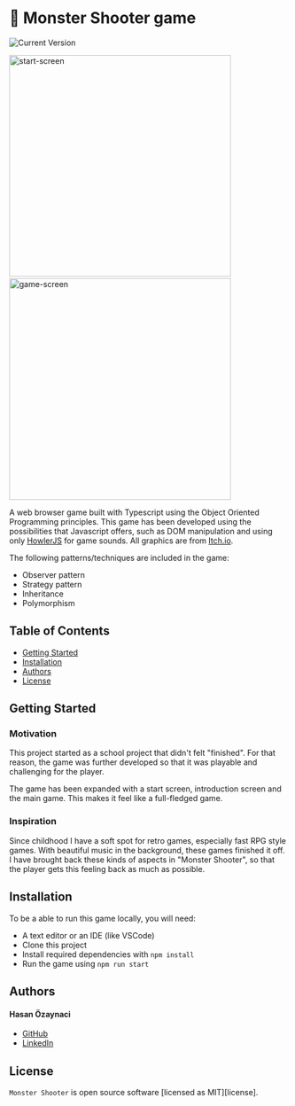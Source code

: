 # 👾 Monster Shooter game

![Current Version](https://img.shields.io/badge/version-v1.0-blue)

<img width="400" alt="start-screen" src="https://user-images.githubusercontent.com/12610474/214084008-28ad144d-266e-40f3-8155-f2cea1814ffa.png">&nbsp;&nbsp;&nbsp;&nbsp;<img width="400" alt="game-screen" src="https://user-images.githubusercontent.com/12610474/214084210-e4710183-ee17-4236-b0f2-a065fb43ab22.png">

A web browser game built with Typescript using the Object Oriented Programming principles. This game has been developed using the possibilities that Javascript offers, such as DOM manipulation and using only [HowlerJS](https://github.com/goldfire/howler.js#documentation) for game sounds. All graphics are from [Itch.io](https://itch.io).

The following patterns/techniques are included in the game:
* Observer pattern
* Strategy pattern
* Inheritance
* Polymorphism

## Table of Contents
- [Getting Started](#getting-started)
- [Installation](#installation)
- [Authors](#authors)
- [License](#license)

## Getting Started

### Motivation
This project started as a school project that didn't felt "finished". For that reason, the game was further developed so that it was playable and challenging for the player.

The game has been expanded with a start screen, introduction screen and the main game. This makes it feel like a full-fledged game.

### Inspiration
Since childhood I have a soft spot for retro games, especially fast RPG style games. With beautiful music in the background, these games finished it off. I have brought back these kinds of aspects in "Monster Shooter", so that the player gets this feeling back as much as possible.

## Installation

To be a able to run this game locally, you will need:

* A text editor or an IDE (like VSCode)
* Clone this project
* Install required dependencies with `npm install`
* Run the game using `npm run start`

## Authors

#### Hasan Özaynaci
* [GitHub](https://github.com/hsnzync)
* [LinkedIn](https://www.linkedin.com/in/hasan-ozaynaci)

## License

`Monster Shooter` is open source software [licensed as MIT][license].

